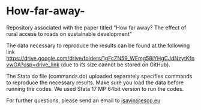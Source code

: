 # How-far-away-
Repository associated with the paper titled "How far away? The effect of rural access to roads on sustainable development"

The data necessary to reproduce the results can be found at the following link https://drive.google.com/drive/folders/1gFcZN59_WEmg58iYHgCJdNzytKfnvwGA?usp=drive_link (due to its size cannot be stored on GitHub).

The Stata do file (commands.do) uploaded separately specifies commands to reproduce the necessary results. Make sure you load the data before running the codes. 
We used Stata 17 MP 64bit version to run the codes.

For further questions, please send an email to isavin@escp.eu
